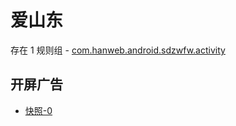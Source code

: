 # 爱山东

存在 1 规则组 - [com.hanweb.android.sdzwfw.activity](/src/apps/com.hanweb.android.sdzwfw.activity.ts)

## 开屏广告

- [快照-0](https://i.gkd.li/import/13407227)
